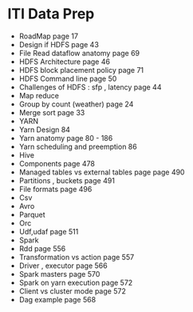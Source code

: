 # ITI Data Prep

- RoadMap page 17
- Design if HDFS page 43
- File Read dataflow anatomy page 69
- HDFS Architecture page 46 
- HDFS block placement policy page 71
- HDFS Command line page 50
- Challenges of HDFS : sfp , latency page 44
- Map reduce
- Group by count (weather) page 24 
- Merge sort page 33
- YARN
- Yarn Design 84
- Yarn anatomy page 80 - 186
- Yarn scheduling and preemption 86
- Hive
- Components page 478
- Managed tables vs external tables page page 490
- Partitions , buckets page 491
- File formats page 496 
- Csv 
- Avro 
- Parquet
- Orc
- Udf,udaf page 511
- Spark 
- Rdd page 556
- Transformation vs action page 557
- Driver , executor page 566
- Spark masters page 570
- Spark on yarn execution page 572
- Client vs cluster mode page 572
- Dag example page 568
